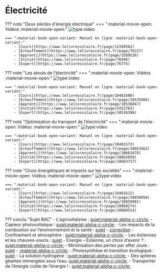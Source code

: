 # Électricité

??? note "Deux siècles d'énergie électrique"
    === ":material-movie-open: Vidéos :material-movie-open:"
        ![type:video](https://www.youtube.com/embed/A0hIGkDlX3k)

    === ":material-book-open-variant: Manuel en ligne :material-book-open-variant:"
        - [Cours](https://www.lelivrescolaire.fr/page/12289562)
        - [Échauffement](https://www.lelivrescolaire.fr/page/76227)
        - [Apprenti](https://www.lelivrescolaire.fr/page/3589526)
        - [Initié](https://www.lelivrescolaire.fr/page/76946)
        - [Expert](https://www.lelivrescolaire.fr/page/76775)

??? note "Les atouts de l'électricité"
    === ":material-movie-open: Vidéos :material-movie-open:"
        ![type:video](https://www.youtube.com/embed/ou_GlVAyAOk)

    === ":material-book-open-variant: Manuel en ligne :material-book-open-variant:"
        - [Cours](https://www.lelivrescolaire.fr/page/10481680)
        - [Échauffement](https://www.lelivrescolaire.fr/page/10535966)
        - [Apprenti](https://www.lelivrescolaire.fr/page/10536047)
        - [Initié](https://www.lelivrescolaire.fr/page/5413763)
        - [Expert](https://www.lelivrescolaire.fr/page/10536398)

??? note "Optimisation du transport de l’électricité"
    === ":material-movie-open: Vidéos :material-movie-open:"
        ![type:video](https://www.youtube.com/embed/K7D3aLHvi4o)

    === ":material-book-open-variant: Manuel en ligne :material-book-open-variant:"
        - [Cours](https://www.lelivrescolaire.fr/page/10481573)
        - [Échauffement](https://www.lelivrescolaire.fr/page/10663462)
        - [Apprenti](https://www.lelivrescolaire.fr/page/10663478)
        - [Initié](https://www.lelivrescolaire.fr/page/10663650)
        - [Expert](https://www.lelivrescolaire.fr/page/10663717)

??? note "Choix énergétiques et impacts sur les sociétés"
    === ":material-movie-open: Vidéos :material-movie-open:"
        ![type:video](https://www.youtube.com/embed/yg17uo3pG-c)

    === ":material-book-open-variant: Manuel en ligne :material-book-open-variant:"
        - [Cours](https://www.lelivrescolaire.fr/page/10481612)
        - [Échauffement](https://www.lelivrescolaire.fr/page/10859958)
        - [Apprenti](https://www.lelivrescolaire.fr/page/10859991)
        - [Initié](https://www.lelivrescolaire.fr/page/10860274)
        - [Expert](https://www.lelivrescolaire.fr/page/10860514)


??? conclu "Sujet BAC"
    - L'agrivoltaïsme : [sujet](/assets/sujets/es/term/Agrivoltaisme-TermEnergie-Sujet.pdf)[:material-alpha-c-circle:](/assets/sujets/es/term/correction/correction-lagrivoltaisme.pdf)
    - Capteur photovoltaïque : [sujet](/assets/sujets/es/term/CapteurPhotovoltaique-TermEnergie-Sujet.pdf)[:material-alpha-c-circle:](/assets/sujets/es/term/correction/correction-capteur-photovoltaique.pdf)
    - Les impacts de la combustion sur l’environnement et la santé : [sujet](/assets/sujets/es/term/CombustionSante-TermEnergie-Sujet.pdf) - [correction](/assets/sujets/es/term/CombustionSante-TermEnergie-Correction.pdf)
    - Confinement et atmosphère : [sujet](/assets/sujets/es/term/ConfinementAtmosphere-TermEnergie-Sujet.pdf)[:material-alpha-c-circle:](/assets/sujets/es/term/correction/correction-confinement-et-atmosphere.pdf)
    - Les éoliennes et les chauves-souris : [sujet](/assets/sujets/es/term/EolienneChauvesSouris-TermEnergie-Sujet.pdf)
    - Energie – Éolienne, un choix d’avenir ? : [sujet](/assets/sujets/es/term/Eolienne-TermEnergie-Sujet.pdf)[:material-alpha-c-circle:](/assets/sujets/es/term/correction/correction-eolienne-un-choix-davenir.pdf)
    - Minimisation des pertes par effet Joule : [sujet](/assets/sujets/es/term/MinimisationPertesEffetJoule-TermEnergie-Sujet.pdf) - [:material-alpha-c-circle:](/assets/sujets/es/term/correction/correction-minimisation-des-pertes-par-effet-joule.pdf)
    - Photosynthèse et transition écologique : [sujet](/assets/sujets/es/term/PhotosyntheseTransitionEcolo-TermEnergie-Sujet.pdf)
    - La solution hydrogène : [sujet](/assets/sujets/es/term/SolutionHydrogene-TermEnergie-Sujet.pdf)[:material-alpha-c-circle:](/assets/sujets/es/term/correction/correction-la-solution-hydrogene.pdf)
    - Des sphères géantes immergées sous l’eau: [sujet](/assets/sujets/es/term/SpheresGeantes-TermEnergie-Sujet.pdf)[:material-alpha-c-circle:](/assets/sujets/es/term/correction/correction-des-spheres-geantes-immergees-sous-leau.pdf)
    - Transporter de l’énergie coûte de l’énergie ! : [sujet](/assets/sujets/es/term/TransporterE-TermEnergie-Sujet.pdf)[:material-alpha-c-circle:](/assets/sujets/es/term/correction/correction-transporter-de-lenergie-coute-de-lenergie.pdf)